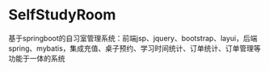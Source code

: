 # SelfStudyRoom
 基于springboot的自习室管理系统：前端jsp、jquery、bootstrap、layui，后端 spring、mybatis，集成充值、桌子预约、学习时间统计、订单统计、订单管理等功能于一体的系统
